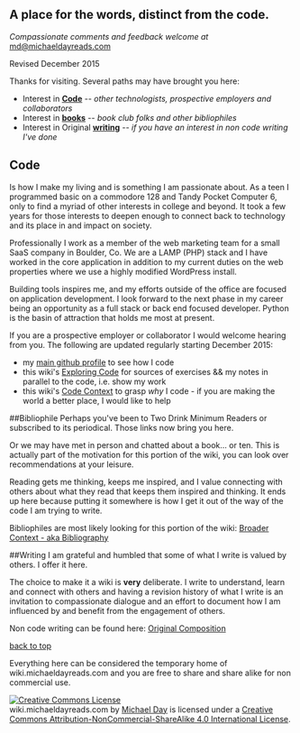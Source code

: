 ## A place for the words, distinct from the code. 
_Compassionate comments and feedback welcome at_ <a href="mailto:&#109;&#100;&#64;&#109;&#105;&#99;&#104;&#97;&#101;&#108;&#100;&#97;&#121;&#114;&#101;&#97;&#100;&#115;&#46;&#99;&#111;&#109;">&#109;&#100;&#64;&#109;&#105;&#99;&#104;&#97;&#101;&#108;&#100;&#97;&#121;&#114;&#101;&#97;&#100;&#115;&#46;&#99;&#111;&#109;</a>

Revised December 2015

Thanks for visiting. Several paths may have brought you here:
- Interest in [**Code**](https://github.com/michaeldayreads/0_autodidact/wiki/#code) -- _other technologists, prospective employers and collaborators_
- Interest in [**books**](https://github.com/michaeldayreads/0_autodidact/wiki/#bibliophile) -- _book club folks and other bibliophiles_
- Interest in Original [**writing**](https://github.com/michaeldayreads/0_autodidact/wiki/#writing) -- _if you have an interest in non code writing I've done_

## Code
Is how I make my living and is something I am passionate about. As a teen I programmed basic on a commodore 128 and Tandy Pocket Computer 6, only to find a myriad of other interests in college and beyond. It took a few years for those interests to deepen enough to connect back to technology and its place in and impact on society. 

Professionally I work as a member of the web marketing team for a small SaaS company in Boulder, Co. We are a LAMP (PHP) stack and I have worked in the core application in addition to my current duties on the web properties where we use a highly modified WordPress install.

Building tools inspires me, and my efforts outside of the office are focused on application development. I look forward to the next phase in my career being an opportunity as a full stack or back end focused developer. Python is the basin of attraction that holds me most at present.

If you are a prospective employer or collaborator I would welcome hearing from you. The following are updated regularly starting December 2015:
* my [main github profile](https://github.com/michaeldayreads) to see how I code
* this wiki's [Exploring Code](https://github.com/michaeldayreads/0_autodidact/wiki/0-Sources-Exploring-Code) for sources of exercises && my notes in parallel to the code, i.e. show my work
* this wiki's [Code Context](https://github.com/michaeldayreads/0_autodidact/wiki/1-Code-Context-Sources) to grasp _why_ I code - if you are making the world a better place, I would like to help

##Bibliophile
Perhaps you've been to Two Drink Minimum Readers or subscribed to its periodical. Those links now bring you here. 

Or we may have met in person and chatted about a book... or ten. This is actually part of the motivation for this portion of the wiki, you can look over recommendations at your leisure. 

Reading gets me thinking, keeps me inspired, and I value connecting with others about what they read that keeps them inspired and thinking. It ends up here because putting it somewhere is how I get it out of the way of the code I am trying to write.

Bibliophiles are most likely looking for this portion of the wiki:
[Broader Context - aka Bibliography](https://github.com/michaeldayreads/0_autodidact/wiki/a.-Broader-Context)

##Writing
I am grateful and humbled that some of what I write is valued by others. I offer it here. 

The choice to make it a wiki is **very** deliberate. I write to understand, learn and connect with others and having a revision history of what I write is an invitation to compassionate dialogue and an effort to document how I am influenced by and benefit from the engagement of others.

Non code writing can be found here:
[Original Composition](https://github.com/michaeldayreads/0_autodidact/wiki/b.-Original-Composition)

[back to top](https://github.com/michaeldayreads/0_autodidact/wiki/)

Everything here can be considered the temporary home of wiki.michaeldayreads.com and you are free to share and share alike for non commercial use.

<a rel="license" href="http://creativecommons.org/licenses/by-nc-sa/4.0/"><img alt="Creative Commons License" style="border-width:0" src="https://i.creativecommons.org/l/by-nc-sa/4.0/88x31.png" /></a><br /><span xmlns:dct="http://purl.org/dc/terms/" property="dct:title">wiki.michaeldayreads.com</span> by <a xmlns:cc="http://creativecommons.org/ns#" href="michaeldayreads.com" property="cc:attributionName" rel="cc:attributionURL">Michael Day</a> is licensed under a <a rel="license" href="http://creativecommons.org/licenses/by-nc-sa/4.0/">Creative Commons Attribution-NonCommercial-ShareAlike 4.0 International License</a>.
